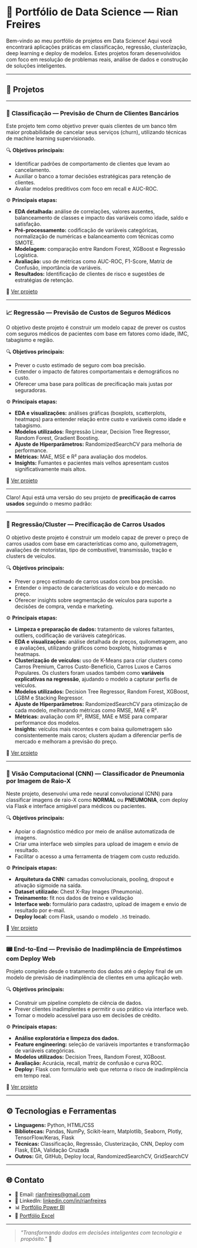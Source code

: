 # 💼 Portfólio de Data Science — Rian Freires

Bem-vindo ao meu portfólio de projetos em Data Science! Aqui você encontrará aplicações práticas em classificação, regressão, clusterização, deep learning e deploy de modelos. Estes projetos foram desenvolvidos com foco em resolução de problemas reais, análise de dados e construção de soluções inteligentes.

---

## 📁 Projetos

---

### 🔢 **Classificação — Previsão de Churn de Clientes Bancários**

Este projeto tem como objetivo prever quais clientes de um banco têm maior probabilidade de cancelar seus serviços (churn), utilizando técnicas de machine learning supervisionado.

🔍 **Objetivos principais:**

* Identificar padrões de comportamento de clientes que levam ao cancelamento.
* Auxiliar o banco a tomar decisões estratégicas para retenção de clientes.
* Avaliar modelos preditivos com foco em recall e AUC-ROC.

⚙️ **Principais etapas:**

* **EDA detalhada:** análise de correlações, valores ausentes, balanceamento de classes e impacto das variáveis como idade, saldo e satisfação.
* **Pré-processamento:** codificação de variáveis categóricas, normalização de numéricas e balanceamento com técnicas como SMOTE.
* **Modelagem:** comparação entre Random Forest, XGBoost e Regressão Logística.
* **Avaliação:** uso de métricas como AUC-ROC, F1-Score, Matriz de Confusão, importância de variáveis.
* **Resultados:** Identificação de clientes de risco e sugestões de estratégias de retenção.

🔗 [Ver projeto](https://github.com/Riansito/Analise-_de_Churn_CLientes)

---

### 📈 **Regressão — Previsão de Custos de Seguros Médicos**

O objetivo deste projeto é construir um modelo capaz de prever os custos com seguros médicos de pacientes com base em fatores como idade, IMC, tabagismo e região.

🔍 **Objetivos principais:**

* Prever o custo estimado de seguro com boa precisão.
* Entender o impacto de fatores comportamentais e demográficos no custo.
* Oferecer uma base para políticas de precificação mais justas por seguradoras.

⚙️ **Principais etapas:**

* **EDA e visualizações:** análises gráficas (boxplots, scatterplots, heatmaps) para entender relação entre custo e variáveis como idade e tabagismo.
* **Modelos utilizados:** Regressão Linear, Decision Tree Regressor, Random Forest, Gradient Boosting.
* **Ajuste de Hiperparâmetros:** RandomizedSearchCV para melhoria de performance.
* **Métricas:** MAE, MSE e R² para avaliação dos modelos.
* **Insights:** Fumantes e pacientes mais velhos apresentam custos significativamente mais altos.

🔗 [Ver projeto](https://github.com/Riansito/Analise-de-Custos-de-Seguro-Saude-Modelagem-Preditiva)

---
Claro! Aqui está uma versão do seu projeto de **precificação de carros usados** seguindo o mesmo padrão:

---

### 🚗 **Regressão/Cluster — Precificação de Carros Usados**

O objetivo deste projeto é construir um modelo capaz de prever o preço de carros usados com base em características como ano, quilometragem, avaliações de motoristas, tipo de combustível, transmissão, tração e clusters de veículos.

🔍 **Objetivos principais:**

* Prever o preço estimado de carros usados com boa precisão.
* Entender o impacto de características do veículo e do mercado no preço.
* Oferecer insights sobre segmentação de veículos para suporte a decisões de compra, venda e marketing.

⚙️ **Principais etapas:**

* **Limpeza e preparação de dados:** tratamento de valores faltantes, outliers, codificação de variáveis categóricas.
* **EDA e visualizações:** análise detalhada de preços, quilometragem, ano e avaliações, utilizando gráficos como boxplots, histogramas e heatmaps.
* **Clusterização de veículos:** uso de K-Means para criar clusters como Carros Premium, Carros Custo-Benefício, Carros Luxos e Carros Populares. Os clusters foram usados também como **variáveis explicativas na regressão**, ajudando o modelo a capturar perfis de veículos.
* **Modelos utilizados:** Decision Tree Regressor, Random Forest, XGBoost, LGBM e Stacking Regressor.
* **Ajuste de Hiperparâmetros:** RandomizedSearchCV para otimização de cada modelo, melhorando métricas como RMSE, MAE e R².
* **Métricas:** avaliação com R², RMSE, MAE e MSE para comparar performance dos modelos.
* **Insights:** veículos mais recentes e com baixa quilometragem são consistentemente mais caros; clusters ajudam a diferenciar perfis de mercado e melhoram a previsão do preço.

🔗 [Ver projeto](https://github.com/Riansito/Precificacao_Carros_ML.git)

---

### 🧠 **Visão Computacional (CNN) — Classificador de Pneumonia por Imagem de Raio-X**

Neste projeto, desenvolvi uma rede neural convolucional (CNN) para classificar imagens de raio-X como **NORMAL** ou **PNEUMONIA**, com deploy via Flask e interface amigável para médicos ou pacientes.

🔍 **Objetivos principais:**

* Apoiar o diagnóstico médico por meio de análise automatizada de imagens.
* Criar uma interface web simples para upload de imagem e envio de resultado.
* Facilitar o acesso a uma ferramenta de triagem com custo reduzido.

⚙️ **Principais etapas:**

* **Arquitetura da CNN:** camadas convolucionais, pooling, dropout e ativação sigmoide na saída.
* **Dataset utilizado:** Chest X-Ray Images (Pneumonia).
* **Treinamento:** fit nos dados de treino e validação
* **Interface web:** formulário para cadastro, upload de imagem e envio de resultado por e-mail.
* **Deploy local:** com Flask, usando o modelo `.h5` treinado.

🔗 [Ver projeto](https://github.com/Riansito/Classificacao-de-Raio-X-Pneumonia-Normal)

---

### 📟 **End-to-End — Previsão de Inadimplência de Empréstimos com Deploy Web**

Projeto completo desde o tratamento dos dados até o deploy final de um modelo de previsão de inadimplência de clientes em uma aplicação web.

🔍 **Objetivos principais:**

* Construir um pipeline completo de ciência de dados.
* Prever clientes inadimplentes e permitir o uso prático via interface web.
* Tornar o modelo acessível para uso em decisões de crédito.

⚙️ **Principais etapas:**

* **Análise exploratória e limpeza dos dados.**
* **Feature engineering:** seleção de variáveis importantes e transformação de variáveis categóricas.
* **Modelos utilizados:** Decision Trees, Random Forest, XGBoost.
* **Avaliação:** Acurácia, recall, matriz de confusão e curva ROC.
* **Deploy:** Flask com formulário web que retorna o risco de inadimplência em tempo real.

🔗 [Ver projeto](https://github.com/Riansito/End_To_End_Emprestimos)

---

## ⚙️ Tecnologias e Ferramentas

* **Linguagens:** Python, HTML/CSS
* **Bibliotecas:** Pandas, NumPy, Scikit-learn, Matplotlib, Seaborn, Plotly, TensorFlow/Keras, Flask
* **Técnicas:** Classificação, Regressão, Clusterização, CNN, Deploy com Flask, EDA, Validação Cruzada
* **Outros:** Git, GitHub, Deploy local, RandomizedSearchCV, GridSearchCV

---

## 🌐 Contato

* 📧 Email: [rianfreires@gmail.com](mailto:rianfreires@gmail.com)
* 🔗 LinkedIn: [linkedin.com/in/rianfreires](www.linkedin.com/in/rian-freires-da-costa-silva-798813324)
* 📊 [Portfólio Power BI](https://sites.google.com/view/portifliorianpowerbi/in%C3%ADcio)
* 📃 [Portfólio Excel](https://sites.google.com/view/portiflioexcelrian/in%C3%ADcio)

---

> *"Transformando dados em decisões inteligentes com tecnologia e propósito."* 🚀
